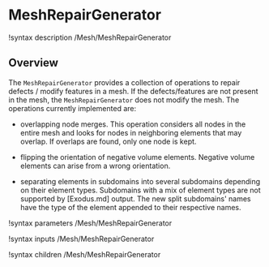 # MeshRepairGenerator

!syntax description /Mesh/MeshRepairGenerator

## Overview

The `MeshRepairGenerator` provides a collection of operations to repair defects / modify features in a mesh.
If the defects/features are not present in the mesh, the `MeshRepairGenerator` does not modify the mesh.
The operations currently implemented are:

- overlapping node merges. This operation considers all nodes in the entire mesh and looks for nodes in neighboring
  elements that may overlap. If overlaps are found, only one node is kept.

- flipping the orientation of negative volume elements. Negative volume elements can arise from a wrong orientation.

- separating elements in subdomains into several subdomains depending on their element types. Subdomains with a mix of
  element types are not supported by [Exodus.md] output. The new split subdomains' names have the type of the element appended to their respective names.

!syntax parameters /Mesh/MeshRepairGenerator

!syntax inputs /Mesh/MeshRepairGenerator

!syntax children /Mesh/MeshRepairGenerator
